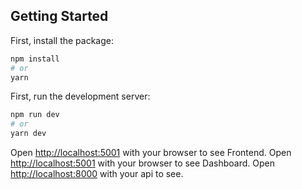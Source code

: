 ## Getting Started

First, install the package:

```bash
npm install
# or
yarn
```

First, run the development server:

```bash
npm run dev
# or
yarn dev
```

Open [http://localhost:5001](http://localhost:5001) with your browser to see Frontend.
Open [http://localhost:5001](http://localhost:5001) with your browser to see Dashboard.
Open [http://localhost:8000](http://localhost:8000) with your api to see.
